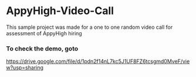 # AppyHigh-Video-Call
This sample project was made for a one to one random video call for assessment of AppyHigh hiring

### To check the demo, goto
https://drive.google.com/file/d/1pdn2f14nL7kc5J1UF8FZ6tcsgmd0MveF/view?usp=sharing
